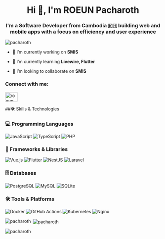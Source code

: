 <h1 align="center">Hi 👋, I'm ROEUN Pacharoth</h1>
<h3 align="center">I'm a Software Developer from Cambodia 🇰🇭 building web and mobile apps with a focus on efficiency and user experience</h3>

<p align="left"> <img src="https://komarev.com/ghpvc/?username=pacharoth&label=Profile%20views&color=0e75b6&style=flat" alt="pacharoth" /> </p>

- 🔭 I’m currently working on **SMIS**

- 🌱 I’m currently learning **Livewire, Flutter**

- 👯 I’m looking to collaborate on **SMIS**

<h3 align="left">Connect with me:</h3>
<p align="left">
<a href="https://www.linkedin.com/in/roeun-pacharoth-a8a933218" target="blank"><img align="center" src="https://raw.githubusercontent.com/rahuldkjain/github-profile-readme-generator/master/src/images/icons/Social/linked-in-alt.svg" alt="roeun pacharoth" height="30" width="40" /></a>
</p>
##🛠️ Skills & Technologies

### 💻 Programming Languages
![JavaScript](https://img.shields.io/badge/JavaScript-323330?style=flat&logo=javascript&logoColor=F7DF1E)
![TypeScript](https://img.shields.io/badge/TypeScript-007ACC?style=flat&logo=typescript&logoColor=white)
![PHP](https://img.shields.io/badge/PHP-777BB4?style=flat&logo=php&logoColor=white)

### 🧰 Frameworks & Libraries
![Vue.js](https://img.shields.io/badge/Vue.js-4FC08D?style=flat&logo=vue.js&logoColor=white)
![Flutter](https://img.shields.io/badge/Flutter-02569B?style=flat&logo=flutter&logoColor=white)
![NestJS](https://img.shields.io/badge/NestJS-E0234E?style=flat&logo=nestjs&logoColor=white)
![Laravel](https://img.shields.io/badge/Laravel-FF2D20?style=flat&logo=laravel&logoColor=white)

### 🗄️ Databases
![PostgreSQL](https://img.shields.io/badge/PostgreSQL-336791?style=flat&logo=postgresql&logoColor=white)
![MySQL](https://img.shields.io/badge/MySQL-4479A1?style=flat&logo=mysql&logoColor=white)
![SQLite](https://img.shields.io/badge/SQLite-003B57?style=flat&logo=sqlite&logoColor=white)

### 🛠️ Tools & Platforms
![Docker](https://img.shields.io/badge/Docker-2496ED?style=flat&logo=docker&logoColor=white)
![GitHub Actions](https://img.shields.io/badge/GitHub_Actions-2088FF?style=flat&logo=github-actions&logoColor=white)
![Kubernetes](https://img.shields.io/badge/Kubernetes-326CE5?style=flat&logo=kubernetes&logoColor=white)
![Nginx](https://img.shields.io/badge/Nginx-009639?style=flat&logo=nginx&logoColor=white)

<p><img align="left" src="https://github-readme-stats.vercel.app/api/top-langs?username=pacharoth&show_icons=true&locale=en&layout=compact" alt="pacharoth" /></p>

<p>&nbsp;<img align="center" src="https://github-readme-stats.vercel.app/api?username=pacharoth&show_icons=true&locale=en" alt="pacharoth" /></p>

<p><img align="center" src="https://github-readme-streak-stats.herokuapp.com/?user=pacharoth&" alt="pacharoth" /></p>


